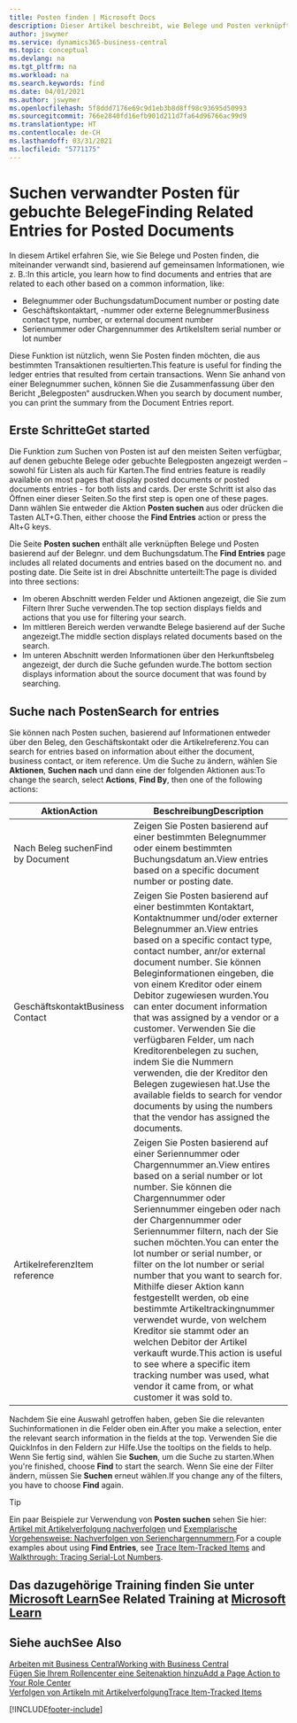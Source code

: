```yaml
---
title: Posten finden | Microsoft Docs
description: Dieser Artikel beschreibt, wie Belege und Posten verknüpft sind
author: jswymer
ms.service: dynamics365-business-central
ms.topic: conceptual
ms.devlang: na
ms.tgt_pltfrm: na
ms.workload: na
ms.search.keywords: find
ms.date: 04/01/2021
ms.author: jswymer
ms.openlocfilehash: 5f8ddd7176e69c9d1eb3b8d8ff98c93695d50993
ms.sourcegitcommit: 766e2840fd16efb901d211d7fa64d96766ac99d9
ms.translationtype: HT
ms.contentlocale: de-CH
ms.lasthandoff: 03/31/2021
ms.locfileid: "5771175"
---
```

# <a name="finding-related-entries-for-posted-documents"></a><span data-ttu-id="7807a-103">Suchen verwandter Posten für gebuchte Belege</span><span class="sxs-lookup"><span data-stu-id="7807a-103">Finding Related Entries for Posted Documents</span></span> 

<span data-ttu-id="7807a-104">In diesem Artikel erfahren Sie, wie Sie Belege und Posten finden, die miteinander verwandt sind, basierend auf gemeinsamen Informationen, wie z. B.:</span><span class="sxs-lookup"><span data-stu-id="7807a-104">In this article, you learn how to find documents and entries that are related to each other based on a common information, like:</span></span>

- <span data-ttu-id="7807a-105">Belegnummer oder Buchungsdatum</span><span class="sxs-lookup"><span data-stu-id="7807a-105">Document number or posting date</span></span>
- <span data-ttu-id="7807a-106">Geschäftskontaktart, -nummer oder externe Belegnummer</span><span class="sxs-lookup"><span data-stu-id="7807a-106">Business contact type, number, or external document number</span></span>
- <span data-ttu-id="7807a-107">Seriennummer oder Chargennummer des Artikels</span><span class="sxs-lookup"><span data-stu-id="7807a-107">Item serial number or lot number</span></span>

<span data-ttu-id="7807a-108">Diese Funktion ist nützlich, wenn Sie Posten finden möchten, die aus bestimmten Transaktionen resultierten.</span><span class="sxs-lookup"><span data-stu-id="7807a-108">This feature is useful for finding the ledger entries that resulted from certain transactions.</span></span> <span data-ttu-id="7807a-109">Wenn Sie anhand von einer Belegnummer suchen, können Sie die Zusammenfassung über den Bericht „Belegposten“ ausdrucken.</span><span class="sxs-lookup"><span data-stu-id="7807a-109">When you search by document number, you can print the summary from the Document Entries report.</span></span>

## <a name="get-started"></a><span data-ttu-id="7807a-110">Erste Schritte</span><span class="sxs-lookup"><span data-stu-id="7807a-110">Get started</span></span>

<span data-ttu-id="7807a-111">Die Funktion zum Suchen von Posten ist auf den meisten Seiten verfügbar, auf denen gebuchte Belege oder gebuchte Belegposten angezeigt werden – sowohl für Listen als auch für Karten.</span><span class="sxs-lookup"><span data-stu-id="7807a-111">The find entries feature is readily available on most pages that display posted documents or posted documents entries - for both lists and cards.</span></span> <span data-ttu-id="7807a-112">Der erste Schritt ist also das Öffnen einer dieser Seiten.</span><span class="sxs-lookup"><span data-stu-id="7807a-112">So the first step is open one of these pages.</span></span> <span data-ttu-id="7807a-113">Dann wählen Sie entweder die Aktion **Posten suchen** aus oder drücken die Tasten ALT+G.</span><span class="sxs-lookup"><span data-stu-id="7807a-113">Then, either choose the **Find Entries** action or press the Alt+G keys.</span></span>

<span data-ttu-id="7807a-114">Die Seite **Posten suchen** enthält alle verknüpften Belege und Posten basierend auf der Belegnr. und dem Buchungsdatum.</span><span class="sxs-lookup"><span data-stu-id="7807a-114">The **Find Entries** page  includes all related documents and entries based on the document no. and posting date.</span></span> <span data-ttu-id="7807a-115">Die Seite ist in drei Abschnitte unterteilt:</span><span class="sxs-lookup"><span data-stu-id="7807a-115">The page is divided into three sections:</span></span>

- <span data-ttu-id="7807a-116">Im oberen Abschnitt werden Felder und Aktionen angezeigt, die Sie zum Filtern Ihrer Suche verwenden.</span><span class="sxs-lookup"><span data-stu-id="7807a-116">The top section displays fields and actions that you use for filtering your search.</span></span>
- <span data-ttu-id="7807a-117">Im mittleren Bereich werden verwandte Belege basierend auf der Suche angezeigt.</span><span class="sxs-lookup"><span data-stu-id="7807a-117">The middle section displays related documents based on the search.</span></span>
- <span data-ttu-id="7807a-118">Im unteren Abschnitt werden Informationen über den Herkunftsbeleg angezeigt, der durch die Suche gefunden wurde.</span><span class="sxs-lookup"><span data-stu-id="7807a-118">The bottom section displays information about the source document that was found by searching.</span></span>


<!--
 There are two ways to open this page:

- Choose the ![Lightbulb that opens the Tell Me feature](media/ui-search/search_small.png "Tell me what you want to do") icon, enter **Find Entries**, and then choose the related link.

    With this way, the **Find Entries** page might be empty, and you'll have to start searching for entries from scratch.
    
- Open a page that displays posted documents or posted documents entries, either a list or a card. Then, locate and select the **Find Entries** action.

    With this way, the **Find Entries**, page will include all related documents and entries based on the document no. and posting date.


    > [!TIP]
    > If you are on a page that has the **Find Entries** action, press crtl+G to open the **Find Entries** page directly. 
-->

## <a name="search-for-entries"></a><span data-ttu-id="7807a-119">Suche nach Posten</span><span class="sxs-lookup"><span data-stu-id="7807a-119">Search for entries</span></span>

<span data-ttu-id="7807a-120">Sie können nach Posten suchen, basierend auf Informationen entweder über den Beleg, den Geschäftskontakt oder die Artikelreferenz.</span><span class="sxs-lookup"><span data-stu-id="7807a-120">You can search for entries based on information about either the document, business contact, or item reference.</span></span> <span data-ttu-id="7807a-121">Um die Suche zu ändern, wählen Sie **Aktionen**, **Suchen nach** und dann eine der folgenden Aktionen aus:</span><span class="sxs-lookup"><span data-stu-id="7807a-121">To change the search, select **Actions**, **Find By**, then one of the following actions:</span></span>

|<span data-ttu-id="7807a-122">Aktion</span><span class="sxs-lookup"><span data-stu-id="7807a-122">Action</span></span>|<span data-ttu-id="7807a-123">Beschreibung</span><span class="sxs-lookup"><span data-stu-id="7807a-123">Description</span></span>|
|------|-----------|
|<span data-ttu-id="7807a-124">Nach Beleg suchen</span><span class="sxs-lookup"><span data-stu-id="7807a-124">Find by Document</span></span>|<span data-ttu-id="7807a-125">Zeigen Sie Posten basierend auf einer bestimmten Belegnummer oder einem bestimmten Buchungsdatum an.</span><span class="sxs-lookup"><span data-stu-id="7807a-125">View entries based on a specific document number or posting date.</span></span>|
|<span data-ttu-id="7807a-126">Geschäftskontakt</span><span class="sxs-lookup"><span data-stu-id="7807a-126">Business Contact</span></span> |<span data-ttu-id="7807a-127">Zeigen Sie Posten basierend auf einer bestimmten Kontaktart, Kontaktnummer und/oder externer Belegnummer an.</span><span class="sxs-lookup"><span data-stu-id="7807a-127">View entries based on a specific contact type, contact number, anr/or external document number.</span></span> <span data-ttu-id="7807a-128">Sie können Beleginformationen eingeben, die von einem Kreditor oder einem Debitor zugewiesen wurden.</span><span class="sxs-lookup"><span data-stu-id="7807a-128">You can enter document information that was assigned by a vendor or a customer.</span></span> <span data-ttu-id="7807a-129">Verwenden Sie die verfügbaren Felder, um nach Kreditorenbelegen zu suchen, indem Sie die Nummern verwenden, die der Kreditor den Belegen zugewiesen hat.</span><span class="sxs-lookup"><span data-stu-id="7807a-129">Use the available fields to search for vendor documents by using the numbers that the vendor has assigned the documents.</span></span>|
|<span data-ttu-id="7807a-130">Artikelreferenz</span><span class="sxs-lookup"><span data-stu-id="7807a-130">Item reference</span></span>|<span data-ttu-id="7807a-131">Zeigen Sie Posten basierend auf einer Seriennummer oder Chargennummer an.</span><span class="sxs-lookup"><span data-stu-id="7807a-131">View entires based on a serial number or lot number.</span></span> <span data-ttu-id="7807a-132">Sie können die Chargennummer oder Seriennummer eingeben oder nach der Chargennummer oder Seriennummer filtern, nach der Sie suchen möchten.</span><span class="sxs-lookup"><span data-stu-id="7807a-132">You can enter the lot number or serial number, or filter on the lot number or serial number that you want to search for.</span></span> <span data-ttu-id="7807a-133">Mithilfe dieser Aktion kann festgestellt werden, ob eine bestimmte Artikeltrackingnummer verwendet wurde, von welchem Kreditor sie stammt oder an welchen Debitor der Artikel verkauft wurde.</span><span class="sxs-lookup"><span data-stu-id="7807a-133">This action is useful to see where a specific item tracking number was used, what vendor it came from, or what customer it was sold to.</span></span>|

<span data-ttu-id="7807a-134">Nachdem Sie eine Auswahl getroffen haben, geben Sie die relevanten Suchinformationen in die Felder oben ein.</span><span class="sxs-lookup"><span data-stu-id="7807a-134">After you make a selection, enter the relevant search information in the fields at the top.</span></span> <span data-ttu-id="7807a-135">Verwenden Sie die QuickInfos in den Feldern zur Hilfe.</span><span class="sxs-lookup"><span data-stu-id="7807a-135">Use the tooltips on the fields to help.</span></span> <span data-ttu-id="7807a-136">Wenn Sie fertig sind, wählen Sie **Suchen**, um die Suche zu starten.</span><span class="sxs-lookup"><span data-stu-id="7807a-136">When you're finished, choose **Find** to start the search.</span></span> <span data-ttu-id="7807a-137">Wenn Sie eine der Filter ändern, müssen Sie **Suchen** erneut wählen.</span><span class="sxs-lookup"><span data-stu-id="7807a-137">If you change any of the filters, you have to choose **Find** again.</span></span>

> [!TIP]
> <span data-ttu-id="7807a-138">Ein paar Beispiele zur Verwendung von **Posten suchen** sehen Sie hier: [Artikel mit Artikelverfolgung nachverfolgen](inventory-how-to-trace-item-tracked-items.md) und [Exemplarische Vorgehensweise: Nachverfolgen von Serienchargennummern](walkthrough-tracing-serial-lot-numbers.md).</span><span class="sxs-lookup"><span data-stu-id="7807a-138">For a couple examples about using **Find Entries**, see [Trace Item-Tracked Items](inventory-how-to-trace-item-tracked-items.md) and [Walkthrough: Tracing Serial-Lot Numbers](walkthrough-tracing-serial-lot-numbers.md).</span></span>

## <a name="see-related-training-at-microsoft-learn"></a><span data-ttu-id="7807a-139">Das dazugehörige Training finden Sie unter [Microsoft Learn](/learn/modules/user-interface-dynamics-365-business-central/index)</span><span class="sxs-lookup"><span data-stu-id="7807a-139">See Related Training at [Microsoft Learn](/learn/modules/user-interface-dynamics-365-business-central/index)</span></span>

## <a name="see-also"></a><span data-ttu-id="7807a-140">Siehe auch</span><span class="sxs-lookup"><span data-stu-id="7807a-140">See Also</span></span>

[<span data-ttu-id="7807a-141">Arbeiten mit Business Central</span><span class="sxs-lookup"><span data-stu-id="7807a-141">Working with Business Central</span></span>](ui-work-product.md)  
[<span data-ttu-id="7807a-142">Fügen Sie Ihrem Rollencenter eine Seitenaktion hinzu</span><span class="sxs-lookup"><span data-stu-id="7807a-142">Add a Page Action to Your Role Center</span></span>](ui-bookmarks.md)  
[<span data-ttu-id="7807a-143">Verfolgen von Artikeln mit Artikelverfolgung</span><span class="sxs-lookup"><span data-stu-id="7807a-143">Trace Item-Tracked Items</span></span>](inventory-how-to-trace-item-tracked-items.md)  


[!INCLUDE[footer-include](includes/footer-banner.md)]
